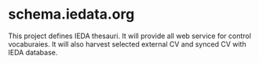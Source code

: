 schema.iedata.org
=================

This project defines IEDA thesauri. It will provide all web service for control vocaburaies. It will also harvest selected external CV and synced CV with IEDA database.
